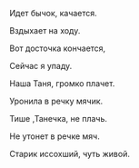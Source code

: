Идет бычок, качается.

Вздыхает на ходу.

Вот досточка кончается,

Сейчас я упаду.

Наша Таня, громко плачет.

Уронила в речку мячик. 

Тише ,Танечка, не плачь.

Не утонет в речке мяч.

Старик иссохший, чуть живой.